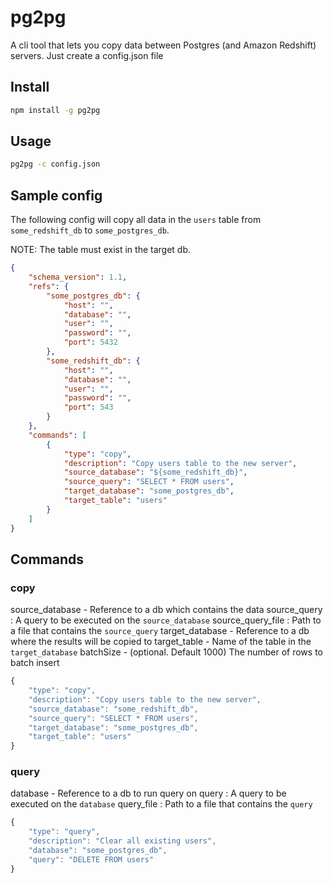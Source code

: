 # pg2pg

A cli tool that lets you copy data between Postgres (and Amazon Redshift) servers. Just create a config.json file

## Install

```sh
npm install -g pg2pg
```

## Usage

```sh
pg2pg -c config.json
```

## Sample config

The following config will copy all data in the `users` table from `some_redshift_db` to `some_postgres_db`.

NOTE: The table must exist in the target db.

```json
{
    "schema_version": 1.1,
    "refs": {
        "some_postgres_db": {
            "host": "",
            "database": "",
            "user": "",
            "password": "",
            "port": 5432
        },
        "some_redshift_db": {
            "host": "",
            "database": "",
            "user": "",
            "password": "",
            "port": 543
        }
    },
    "commands": [
        {
            "type": "copy",
            "description": "Copy users table to the new server",
            "source_database": "${some_redshift_db}",
            "source_query": "SELECT * FROM users",
            "target_database": "some_postgres_db",
            "target_table": "users"
        }
    ]
}

```

## Commands

### copy
source_database <string> - Reference to a db which contains the data
source_query <string>: A query to be executed on the `source_database`
source_query_file <string>: Path to a file that contains the `source_query`
target_database <string> - Reference to a db where the results will be copied to
target_table <string> - Name of the table in the `target_database`
batchSize <number> - (optional. Default 1000) The number of rows to batch insert

```js
{
    "type": "copy",
    "description": "Copy users table to the new server",
    "source_database": "some_redshift_db",
    "source_query": "SELECT * FROM users",
    "target_database": "some_postgres_db",
    "target_table": "users"
}
```

### query
database <string> - Reference to a db to run query on
query <string>: A query to be executed on the `database`
query_file <string>: Path to a file that contains the `query`

```js
{
    "type": "query",
    "description": "Clear all existing users",
    "database": "some_postgres_db",
    "query": "DELETE FROM users"
}
```
